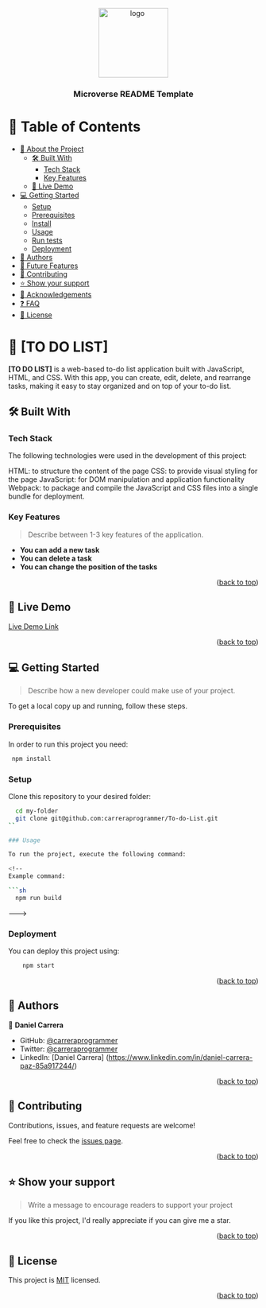 <a name="readme-top"></a>

<div align="center">

  <img src="carera_logo.png" alt="logo" width="140"  height="auto" />
  <br/>

  <h3><b>Microverse README Template</b></h3>

</div>


# 📗 Table of Contents

- [📖 About the Project](#about-project)
  - [🛠 Built With](#built-with)
    - [Tech Stack](#tech-stack)
    - [Key Features](#key-features)
  - [🚀 Live Demo](#live-demo)
- [💻 Getting Started](#getting-started)
  - [Setup](#setup)
  - [Prerequisites](#prerequisites)
  - [Install](#install)
  - [Usage](#usage)
  - [Run tests](#run-tests)
  - [Deployment](#triangular_flag_on_post-deployment)
- [👥 Authors](#authors)
- [🔭 Future Features](#future-features)
- [🤝 Contributing](#contributing)
- [⭐️ Show your support](#support)
- [🙏 Acknowledgements](#acknowledgements)
- [❓ FAQ](#faq)
- [📝 License](#license)

# 📖 [TO DO LIST] <a name="about-project"></a>


**[TO DO LIST]** is a web-based to-do list application built with JavaScript, HTML, and CSS. With this app, you can create, edit, delete, and rearrange tasks, making it easy to stay organized and on top of your to-do list.

## 🛠 Built With <a name="built-with"></a>

### Tech Stack <a name="tech-stack"></a>

The following technologies were used in the development of this project:

HTML: to structure the content of the page
CSS: to provide visual styling for the page
JavaScript: for DOM manipulation and application functionality
Webpack: to package and compile the JavaScript and CSS files into a single bundle for deployment.


<!-- Features -->

### Key Features <a name="key-features"></a>

> Describe between 1-3 key features of the application.

- **You can add a new task**
- **You can delete a task**
- **You can change the position of the tasks**

<p align="right">(<a href="#readme-top">back to top</a>)</p>


## 🚀 Live Demo <a name="live-demo"></a>


[Live Demo Link](https://carreraprogrammer.github.io/To-do-List/dist)

<p align="right">(<a href="#readme-top">back to top</a>)</p>

<!-- GETTING STARTED -->

## 💻 Getting Started <a name="getting-started"></a>

> Describe how a new developer could make use of your project.

To get a local copy up and running, follow these steps.

### Prerequisites

In order to run this project you need:


```sh
 npm install
```

### Setup

Clone this repository to your desired folder:


```sh
  cd my-folder
  git clone git@github.com:carreraprogrammer/To-do-List.git
``

### Usage

To run the project, execute the following command:

<!--
Example command:

```sh
  npm run build
```
--->

### Deployment

You can deploy this project using:


```sh
    npm start
```


<p align="right">(<a href="#readme-top">back to top</a>)</p>

## 👥 Authors <a name="authors"></a>


👤 **Daniel Carrera**
​
- GitHub: [@carreraprogrammer](https://github.com/carreraprogrammer)
- Twitter: [@carreraprogrammer](https://twitter.com/carreraprog)
- LinkedIn: [Daniel Carrera] (https://www.linkedin.com/in/daniel-carrera-paz-85a917244/)


<p align="right">(<a href="#readme-top">back to top</a>)</p>


<!-- CONTRIBUTING -->

## 🤝 Contributing <a name="contributing"></a>

Contributions, issues, and feature requests are welcome!

Feel free to check the [issues page](https://github.com/carreraprogrammer/To-do-List/issues/).

<p align="right">(<a href="#readme-top">back to top</a>)</p>

<!-- SUPPORT -->

## ⭐️ Show your support <a name="support"></a>

> Write a message to encourage readers to support your project

If you like this project, I'd really appreciate if you can give me a star.

<p align="right">(<a href="#readme-top">back to top</a>)</p>

## 📝 License <a name="license"></a>

This project is [MIT](MIT.md) licensed.

<p align="right">(<a href="#readme-top">back to top</a>)</p>
